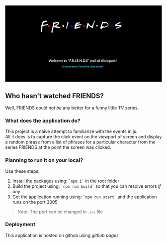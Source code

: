 ![FRIENDS-preview!](./src/assets/images/preview.png "Preview of the application - FRIENDS")

## Who hasn't watched FRIENDS?

Well, FRIENDS could not <em>be</em> any better for a funny little TV series.

### What does the application do?

This project is a naive attempt to familiarize with the events in js. <br>
All it does is to capture the click event on the viewport of screen and display a random phrase from a list of phrases for a particular character from the series FRIENDS at the point the screen was clicked.

### Planning to run it on your local?

Use these steps: <br>

<ol> 
<li> Install the packages using: <code>`npm i`</code> in the root folder </li>
<li> Build the project using: <code>`npm run build`</code> so that you can resolve errors <em>if any</em></li>
<li> Get the application running using: <code>`npm run start`</code> and the application runs on the port 3005 </li>
</ol>

> Note: The port can be changed in <code>`.env`</code> file

### Deployment

This application is hosted on github using <em>github pages</em>

